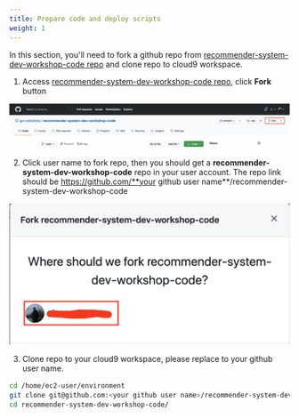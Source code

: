 ```yaml
---
title: Prepare code and deploy scripts
weight: 1
---
```


In this section, you'll need to fork a github repo from [recommender-system-dev-workshop-code repo](https://github.com/gcr-solutions/recommender-system-dev-workshop-code) and clone repo to cloud9 workspace.

1. Access [recommender-system-dev-workshop-code repo](https://github.com/gcr-solutions/recommender-system-dev-workshop-code), click **Fork** button

![Fork Button](/images/fork-button.png)

2. Click user name to fork repo, then you should get a **recommender-system-dev-workshop-code** repo in your user account. The repo link should be https://github.com/**your github user name**/recommender-system-dev-workshop-code

![Fork Repo](/images/fork-repo.png)

3. Clone repo to your cloud9 workspace, please replace **<your github user name>** to your github user name.

```sh
cd /home/ec2-user/environment
git clone git@github.com:<your github user name>/recommender-system-dev-workshop-code.git
cd recommender-system-dev-workshop-code/
```
